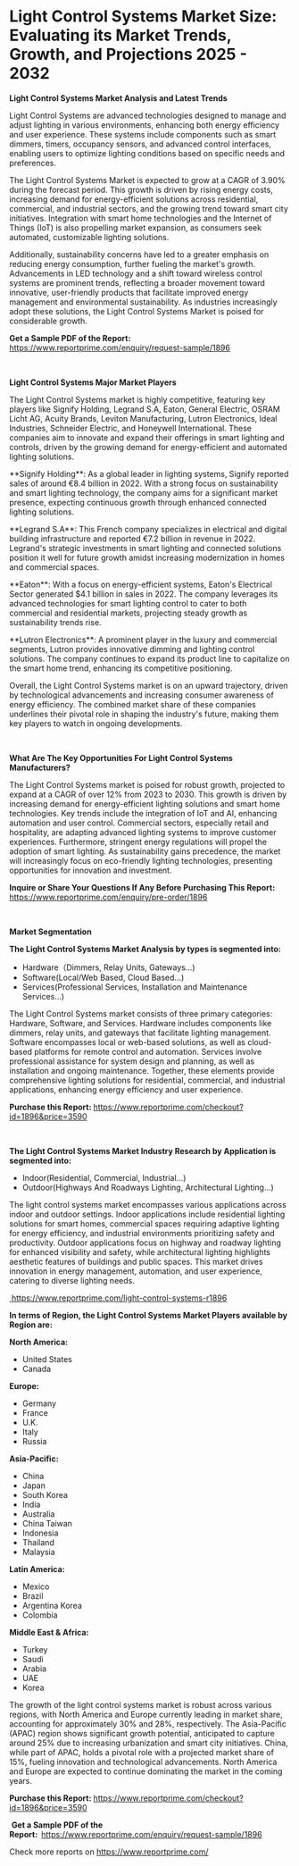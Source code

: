<p><h1>Light Control Systems Market Size: Evaluating its Market Trends, Growth, and Projections 2025 - 2032</h1></p><p><strong>Light Control Systems Market Analysis and Latest Trends</strong></p>
<p><p>Light Control Systems are advanced technologies designed to manage and adjust lighting in various environments, enhancing both energy efficiency and user experience. These systems include components such as smart dimmers, timers, occupancy sensors, and advanced control interfaces, enabling users to optimize lighting conditions based on specific needs and preferences. </p><p>The Light Control Systems Market is expected to grow at a CAGR of 3.90% during the forecast period. This growth is driven by rising energy costs, increasing demand for energy-efficient solutions across residential, commercial, and industrial sectors, and the growing trend toward smart city initiatives. Integration with smart home technologies and the Internet of Things (IoT) is also propelling market expansion, as consumers seek automated, customizable lighting solutions.</p><p>Additionally, sustainability concerns have led to a greater emphasis on reducing energy consumption, further fueling the market's growth. Advancements in LED technology and a shift toward wireless control systems are prominent trends, reflecting a broader movement toward innovative, user-friendly products that facilitate improved energy management and environmental sustainability. As industries increasingly adopt these solutions, the Light Control Systems Market is poised for considerable growth.</p></p>
<p><strong>Get a Sample PDF of the Report:&nbsp;</strong> <a href="https://www.reportprime.com/enquiry/request-sample/1896?utm_campaign=2752&utm_medium=2&utm_source=Github&utm_content=ia&utm_term=18032025&utm_id=light-control-systems">https://www.reportprime.com/enquiry/request-sample/1896</a></p>
<p>&nbsp;</p>
<p><strong>Light Control Systems Major Market Players</strong></p>
<p><p>The Light Control Systems market is highly competitive, featuring key players like Signify Holding, Legrand S.A, Eaton, General Electric, OSRAM Licht AG, Acuity Brands, Leviton Manufacturing, Lutron Electronics, Ideal Industries, Schneider Electric, and Honeywell International. These companies aim to innovate and expand their offerings in smart lighting and controls, driven by the growing demand for energy-efficient and automated lighting solutions.</p><p>**Signify Holding**: As a global leader in lighting systems, Signify reported sales of around €8.4 billion in 2022. With a strong focus on sustainability and smart lighting technology, the company aims for a significant market presence, expecting continuous growth through enhanced connected lighting solutions.</p><p>**Legrand S.A**: This French company specializes in electrical and digital building infrastructure and reported €7.2 billion in revenue in 2022. Legrand's strategic investments in smart lighting and connected solutions position it well for future growth amidst increasing modernization in homes and commercial spaces.</p><p>**Eaton**: With a focus on energy-efficient systems, Eaton's Electrical Sector generated $4.1 billion in sales in 2022. The company leverages its advanced technologies for smart lighting control to cater to both commercial and residential markets, projecting steady growth as sustainability trends rise.</p><p>**Lutron Electronics**: A prominent player in the luxury and commercial segments, Lutron provides innovative dimming and lighting control solutions. The company continues to expand its product line to capitalize on the smart home trend, enhancing its competitive positioning.</p><p>Overall, the Light Control Systems market is on an upward trajectory, driven by technological advancements and increasing consumer awareness of energy efficiency. The combined market share of these companies underlines their pivotal role in shaping the industry's future, making them key players to watch in ongoing developments.</p></p>
<p>&nbsp;</p>
<p><strong>What Are The Key Opportunities For Light Control Systems Manufacturers?</strong></p>
<p><p>The Light Control Systems market is poised for robust growth, projected to expand at a CAGR of over 12% from 2023 to 2030. This growth is driven by increasing demand for energy-efficient lighting solutions and smart home technologies. Key trends include the integration of IoT and AI, enhancing automation and user control. Commercial sectors, especially retail and hospitality, are adapting advanced lighting systems to improve customer experiences. Furthermore, stringent energy regulations will propel the adoption of smart lighting. As sustainability gains precedence, the market will increasingly focus on eco-friendly lighting technologies, presenting opportunities for innovation and investment.</p></p>
<p><strong>Inquire or Share Your Questions If Any Before Purchasing This Report:</strong> <a href="https://www.reportprime.com/enquiry/pre-order/1896?utm_campaign=2752&utm_medium=2&utm_source=Github&utm_content=ia&utm_term=18032025&utm_id=light-control-systems">https://www.reportprime.com/enquiry/pre-order/1896</a></p>
<p>&nbsp;</p>
<p><strong>Market Segmentation</strong></p>
<p><strong>The Light Control Systems Market Analysis by types is segmented into:</strong></p>
<p><ul><li>Hardware（Dimmers, Relay Units, Gateways...)</li><li>Software(Local/Web Based, Cloud Based...)</li><li>Services(Professional Services, Installation and Maintenance Services...)</li></ul></p>
<p><p>The Light Control Systems market consists of three primary categories: Hardware, Software, and Services. Hardware includes components like dimmers, relay units, and gateways that facilitate lighting management. Software encompasses local or web-based solutions, as well as cloud-based platforms for remote control and automation. Services involve professional assistance for system design and planning, as well as installation and ongoing maintenance. Together, these elements provide comprehensive lighting solutions for residential, commercial, and industrial applications, enhancing energy efficiency and user experience.</p></p>
<p><strong>Purchase this Report:&nbsp;</strong><a href="https://www.reportprime.com/checkout?id=1896&price=3590&utm_campaign=2752&utm_medium=2&utm_source=Github&utm_content=ia&utm_term=18032025&utm_id=light-control-systems">https://www.reportprime.com/checkout?id=1896&price=3590</a></p>
<p>&nbsp;</p>
<p><strong>The Light Control Systems Market Industry Research by Application is segmented into:</strong></p>
<p><ul><li>Indoor(Residential, Commercial, Industrial...)</li><li>Outdoor(Highways And Roadways Lighting, Architectural Lighting...)</li></ul></p>
<p><p>The light control systems market encompasses various applications across indoor and outdoor settings. Indoor applications include residential lighting solutions for smart homes, commercial spaces requiring adaptive lighting for energy efficiency, and industrial environments prioritizing safety and productivity. Outdoor applications focus on highway and roadway lighting for enhanced visibility and safety, while architectural lighting highlights aesthetic features of buildings and public spaces. This market drives innovation in energy management, automation, and user experience, catering to diverse lighting needs.</p></p>
<p><a href="https://www.reportprime.com/light-control-systems-r1896?utm_campaign=2752&utm_medium=2&utm_source=Github&utm_content=ia&utm_term=18032025&utm_id=light-control-systems">&nbsp;https://www.reportprime.com/light-control-systems-r1896</a></p>
<p><strong>In terms of Region, the Light Control Systems Market Players available by Region are:</strong></p>
<p>
    <p> <strong> North America: </strong>
        <ul>
            <li>United States</li>
            <li>Canada</li>
        </ul>
        </p> 
    <p> <strong> Europe: </strong>
        <ul>
            <li>Germany</li>
            <li>France</li>
            <li>U.K.</li>
            <li>Italy</li>
            <li>Russia</li>
        </ul>
        </p> 
    <p> <strong> Asia-Pacific: </strong>
        <ul>
            <li>China</li>
            <li>Japan</li>
            <li>South Korea</li>
            <li>India</li>
            <li>Australia</li>
            <li>China Taiwan</li>
            <li>Indonesia</li>
            <li>Thailand</li>
            <li>Malaysia</li>
        </ul>
        </p> 
    <p> <strong> Latin America: </strong>
        <ul>
            <li>Mexico</li>
            <li>Brazil</li>
            <li>Argentina Korea</li>
            <li>Colombia</li>
        </ul>
        </p> 
    <p> <strong> Middle East & Africa: </strong>
        <ul>
            <li>Turkey</li>
            <li>Saudi</li>
            <li>Arabia</li>
            <li>UAE</li>
            <li>Korea</li>
        </ul>
    </p>
    </p>
<p><p>The growth of the light control systems market is robust across various regions, with North America and Europe currently leading in market share, accounting for approximately 30% and 28%, respectively. The Asia-Pacific (APAC) region shows significant growth potential, anticipated to capture around 25% due to increasing urbanization and smart city initiatives. China, while part of APAC, holds a pivotal role with a projected market share of 15%, fueling innovation and technological advancements. North America and Europe are expected to continue dominating the market in the coming years.</p></p>
<p><strong>Purchase this Report: </strong><a href="https://www.reportprime.com/checkout?id=1896&price=3590&utm_campaign=2752&utm_medium=2&utm_source=Github&utm_content=ia&utm_term=18032025&utm_id=light-control-systems">https://www.reportprime.com/checkout?id=1896&price=3590</a></p>
<p>&nbsp;<strong>Get a Sample PDF of the Report:&nbsp;&nbsp;</strong><a href="https://www.reportprime.com/enquiry/request-sample/1896?utm_campaign=2752&utm_medium=2&utm_source=Github&utm_content=ia&utm_term=18032025&utm_id=light-control-systems">https://www.reportprime.com/enquiry/request-sample/1896</a></p>
<p><strong></strong></p>
<p>Check more reports on <a href="https://www.reportprime.com/?utm_campaign=2752&utm_medium=2&utm_source=Github&utm_content=ia&utm_term=18032025&utm_id=light-control-systems">https://www.reportprime.com/</a></p>